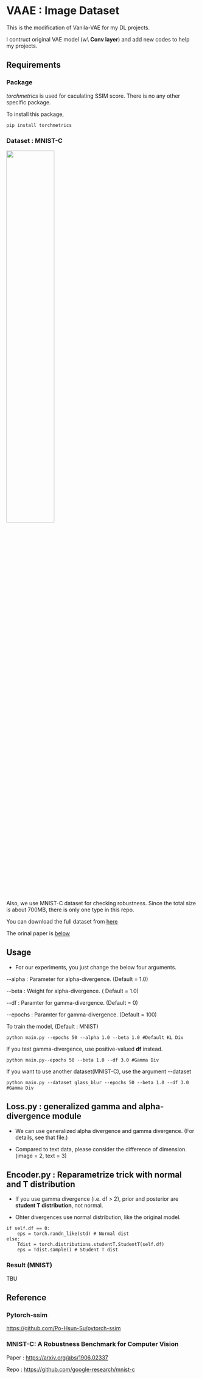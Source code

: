 # VAAE : Image Dataset

This is the modification of Vanila-VAE for my DL projects.

I contruct original VAE model (w\ **Conv layer**) and add new codes to help my projects.

## Requirements

### Package

*torchmetrics* is used for caculating SSIM score. There is no any other specific package.

To install this package,
```
pip install torchmetrics 
```

### Dataset : MNIST-C

<img src="https://user-images.githubusercontent.com/43122330/204100853-15a3fd11-ac98-45b6-a422-78e16620da24.png" width="50%" height="50%"/>


Also, we use MNIST-C dataset for checking robustness. Since the total size is about 700MB, there is only one type in this repo.

You can download the full dataset from [here](https://zenodo.org/record/3239543#.Y4GcdOxByLo)

The orinal paper is [below](#reference)

## Usage

- For our experiments, you just change the below four arguments.

--alpha : Parameter for alpha-divergence. (Default = 1.0)

--beta : Weight for alpha-divergence. ( Default = 1.0)

--df : Paramter for gamma-divergence. (Default = 0)

--epochs : Paramter for gamma-divergence. (Default = 100)

To train the model, (Default : MNIST)

```
python main.py --epochs 50 --alpha 1.0 --beta 1.0 #Default KL Div
```

If you test gamma-divergence, use positive-valued **df** instead. 

```
python main.py--epochs 50 --beta 1.0 --df 3.0 #Gamma Div
```

If you want to use another dataset(MNIST-C), use the argument --dataset

```
python main.py --dataset glass_blur --epochs 50 --beta 1.0 --df 3.0 #Gamma Div
```



## Loss.py : generalized gamma and alpha-divergence module

- We can use generalized alpha divergence and gamma divergence. (For details, see that file.)

- Compared to text data, please consider the difference of dimension. (image = 2, text = 3)


## Encoder.py : Reparametrize trick with normal and T distribution

- If you use gamma divergence (i.e. df > 2), prior and posterior are **student T distribution**, not normal.

- Ohter divergences use normal distribution, like the original model.

```
if self.df == 0:
    eps = torch.randn_like(std) # Normal dist
else:
    Tdist = torch.distributions.studentT.StudentT(self.df)
    eps = Tdist.sample() # Student T dist
```

### Result (MNIST)
TBU

## Reference

### Pytorch-ssim

https://github.com/Po-Hsun-Su/pytorch-ssim

### MNIST-C: A Robustness Benchmark for Computer Vision

Paper : https://arxiv.org/abs/1906.02337

Repo : https://github.com/google-research/mnist-c
